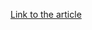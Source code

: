[Link to the article](https://blog.trendmicro.com/trendlabs-security-intelligence/new-tekya-ad-fraud-found-on-google-play/)
